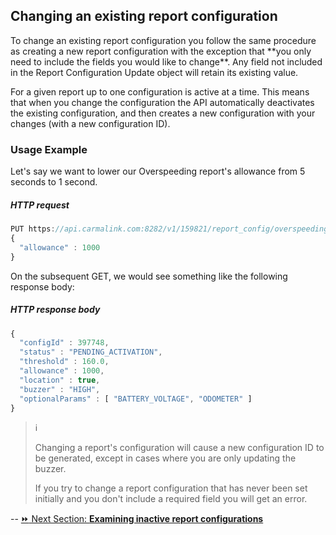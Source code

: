 <h2>Changing an existing report configuration</h2>  
To change an existing report configuration you follow the same procedure as creating a new report configuration with the exception that **you only need to include the fields you would like to change**. Any field not included in the Report Configuration Update object will retain its existing value.  

For a given report up to one configuration is active at a time. This means that when you change the configuration the API automatically deactivates the existing configuration, and then creates a new configuration with your changes (with a new configuration ID).  


### Usage Example  
Let's say we want to lower our Overspeeding report's allowance from 5 seconds to 1 second.  

##### HTTP request
```javascript
PUT https://api.carmalink.com:8282/v1/159821/report_config/overspeeding
{
  "allowance" : 1000
}
```
On the subsequent GET, we would see something like the following response body:

##### HTTP response body
```javascript
{
  "configId" : 397748,
  "status" : "PENDING_ACTIVATION",
  "threshold" : 160.0,
  "allowance" : 1000,
  "location" : true,
  "buzzer" : "HIGH",
  "optionalParams" : [ "BATTERY_VOLTAGE", "ODOMETER" ]
}
```

> :information_source:   
>
> Changing a report's configuration will cause a new configuration ID to be generated, except in cases where you are only updating the buzzer.  
>
> If you try to change a report configuration that has never been set initially and you don't include a required field you will get an error.  

--
[:fast_forward: Next Section: **Examining inactive report configurations**](/examiningInactive.md)
